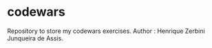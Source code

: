 # codewars
Repository to store my codewars exercises.
Author : Henrique Zerbini Junqueira de Assis.
